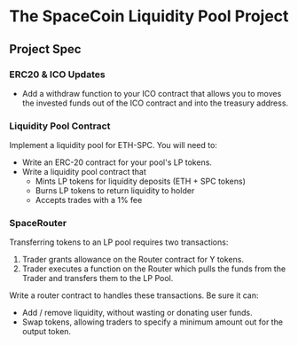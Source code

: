# The SpaceCoin Liquidity Pool Project

## Project Spec

### ERC20 & ICO Updates

- Add a withdraw function to your ICO contract that allows you to moves the invested funds out of the ICO contract and into the treasury address.

### Liquidity Pool Contract

Implement a liquidity pool for ETH-SPC. You will need to:

- Write an ERC-20 contract for your pool's LP tokens.
- Write a liquidity pool contract that
  - Mints LP tokens for liquidity deposits (ETH + SPC tokens)
  - Burns LP tokens to return liquidity to holder
  - Accepts trades with a 1% fee

### SpaceRouter

Transferring tokens to an LP pool requires two transactions:

1. Trader grants allowance on the Router contract for Y tokens.
2. Trader executes a function on the Router which pulls the funds from the Trader and transfers them to the LP Pool.

Write a router contract to handles these transactions. Be sure it can:

- Add / remove liquidity, without wasting or donating user funds.
- Swap tokens, allowing traders to specify a minimum amount out for the output token.
